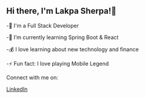 
## Hi there, I'm Lakpa Sherpa!👋

   -🔭 I'm a Full Stack Developer

   -🌱 I’m currently learning Spring Boot & React

   -💰 I love learning about new technology and finance

   -⚡ Fun fact: I love playing Mobile Legend

Connect with me on:

[LinkedIn](https://www.linkedin.com/in/lakpa-hyolmo)
<!--
**LakpaSherpa123/LakpaSherpa123** is a ✨ _special_ ✨ repository because its `README.md` (this file) appears on your GitHub profile.

Here are some ideas to get you started:

- 🔭 I’m currently working on ...
- 🌱 I’m currently learning ...
- 👯 I’m looking to collaborate on ...
- 🤔 I’m looking for help with ...
- 💬 Ask me about ...
- 📫 How to reach me: ...
- 😄 Pronouns: ...
- ⚡ Fun fact: ...
-->
